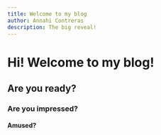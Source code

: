 ```yaml
---
title: Welcome to my blog
author: Annahi Contreras
description: The big reveal!
---
```


# Hi! Welcome to my blog!
## Are you ready? 
### Are you impressed?
#### Amused?

